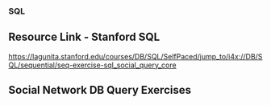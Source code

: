 ### SQL

## Resource Link - Stanford SQL 
https://lagunita.stanford.edu/courses/DB/SQL/SelfPaced/jump_to/i4x://DB/SQL/sequential/seq-exercise-sql_social_query_core

## Social Network DB Query Exercises




